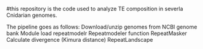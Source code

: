 #this repository is the code used to analyze TE composition in severla Cnidarian genomes. 

The pipeline goes as follows:
Download/unzip genomes from NCBI genome bank
Module load repeatmodelr
Repeatmodeler function
RepeatMasker
Calculate divergence (Kimura distance)
RepeatLandscape
